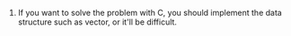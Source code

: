 1. If you want to solve the problem with C, you should implement the data structure such as vector, or it'll be difficult.